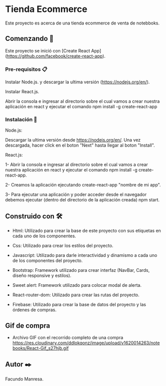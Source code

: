 # Tienda Ecommerce

Este proyecto es acerca de una tienda ecommerce de venta de notebboks.

## Comenzando 🚀

Este proyecto se inició con [Create React App] (https://github.com/facebook/create-react-app).


### Pre-requisitos 📋

Instalar Node.js. y descargar la ultima versión (https://nodejs.org/en/).

Instalar React.js.

Abrir la consola e ingresar al directorio sobre el cual vamos a crear nuestra
aplicación en react y ejecutar el comando npm install -g create-react-app
 
### Instalación 🔧

Node.js:

Descargar la ultima versión desde https://nodejs.org/en/.
Una vez descargada, hacer click en el boton "Next" hasta llegar al boton "Install".

React.js:

1- Abrir la consola e ingresar al directorio sobre el cual vamos a crear nuestra
aplicación en react y ejecutar el comando npm install -g create-react-app.

2- Creamos la aplicación ejecutando create-react-app "nombre de mi app".

3- Para ejecutar una aplicación y poder acceder desde el navegador debemos ejecutar (dentro del directorio de la aplicación creada) npm start.

## Construido con 🛠️

* Html: Utilizado para crear la base de este proyecto con sus etiquetas en cada uno de los componentes.

* Css: Utilizado para crear los estilos del proyecto.

* Javascript: Utilizado para darle interactividad y dinamismo a cada uno de los componentes del proyecto.

* Bootstrap: Framework utilizado para crear interfaz (NavBar, Cards, diseño responsive y estilos).

* Sweet alert: Framework utilizado para colocar modal de alerta.

* React-router-dom: Utilizado para crear las rutas del proyecto.

* Firebase: Utilizado para crear la base de datos del proyecto y las órdenes de compras.

## Gif de compra

* Archivo GIF con el recorrido completo de una compra https://res.cloudinary.com/ddlokqonz/image/upload/v1620014263/notebooks/React-Gif_s27hjb.gif

## Autor ✒️

Facundo Manresa.


